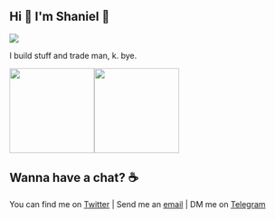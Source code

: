 ## Hi 👋 I'm Shaniel 🐒

![](https://komarev.com/ghpvc/?username=esaniello)

I build stuff and trade man, k. bye.

<img height="150px" src="https://github-readme-stats.vercel.app/api?username=eSaniello&show_icons=true&theme=dark&custom_title=GitHub%20Stats&hide_border=true" /><img height="150px" src="https://github-readme-stats.vercel.app/api/top-langs/?username=eSaniello&hide_border=true&layout=compact&langs_count=8&theme=dark" />

## Wanna have a chat? ☕
You can find me on [Twitter](https://twitter.com/shaniel292) | Send me an [email](mailto:shaniel29samadhan@gmail.com) | DM me on [Telegram](https://t.me/esaniello)
